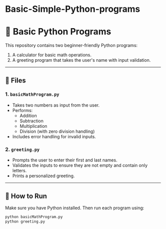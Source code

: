 # Basic-Simple-Python-programs

# 🐍 Basic Python Programs

This repository contains two beginner-friendly Python programs:
1. A calculator for basic math operations.
2. A greeting program that takes the user's name with input validation.

---

## 📁 Files

### 1. `basicMathProgram.py`
- Takes two numbers as input from the user.
- Performs:
  - Addition
  - Subtraction
  - Multiplication
  - Division (with zero division handling)
- Includes error handling for invalid inputs.

### 2. `greeting.py`
- Prompts the user to enter their first and last names.
- Validates the inputs to ensure they are not empty and contain only letters.
- Prints a personalized greeting.

---

## 🚀 How to Run

Make sure you have Python installed. Then run each program using:

```bash
python basicMathProgram.py
python greeting.py
